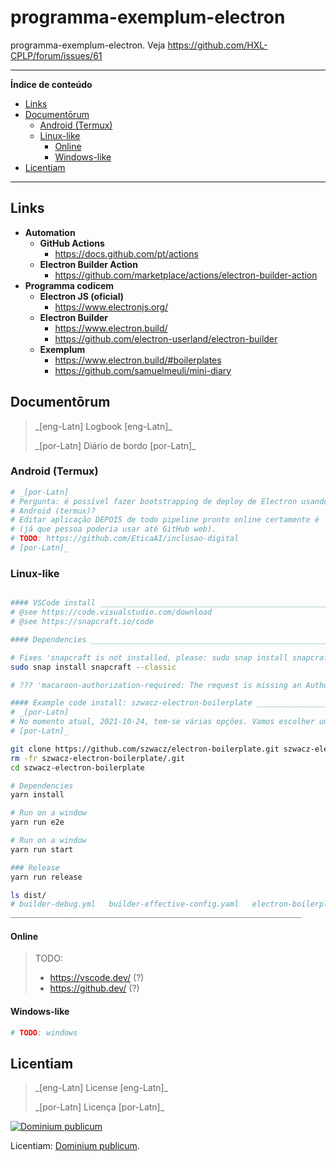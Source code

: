 # programma-exemplum-electron
programma-exemplum-electron. Veja https://github.com/HXL-CPLP/forum/issues/61

---

**Índice de conteúdo**

<!-- TOC depthFrom:2 -->

- [Links](#links)
- [Documentōrum](#documentōrum)
    - [Android (Termux)](#android-termux)
    - [Linux-like](#linux-like)
        - [Online](#online)
        - [Windows-like](#windows-like)
- [Licentiam](#licentiam)

<!-- /TOC -->

---

## Links

- **Automation**
  - **GitHub Actions**
    - https://docs.github.com/pt/actions
  - **Electron Builder Action**
    - https://github.com/marketplace/actions/electron-builder-action
- **Programma codicem**
  - **Electron JS (oficial)**
    - https://www.electronjs.org/
  - **Electron Builder**
    - https://www.electron.build/
    - https://github.com/electron-userland/electron-builder
  - **Exemplum**
    - https://www.electron.build/#boilerplates
    - https://github.com/samuelmeuli/mini-diary

<!--
    - **.NET Linux, Ubuntu**
      - https://docs.microsoft.com/pt-br/dotnet/core/install/linux-ubuntu
  - **Guias Rápidos**
    - https://docs.microsoft.com/pt-br/dotnet/core/tutorials/with-visual-studio-code
  - **Code Templates**
    - https://github.com/topics/dotnet-template
- **IDE**
  - **VSCode**
    - **Extensions**:
      - https://marketplace.visualstudio.com/items?itemName=ms-dotnettools.csharp
-->

## Documentōrum
> \_[eng-Latn] Logbook [eng-Latn]\_
>
> \_[por-Latn] Diário de bordo [por-Latn]\_

### Android (Termux)

```bash
# _[por-Latn]
# Pergunta: é possível fazer bootstrapping de deploy de Electron usando
# Android (termux)?
# Editar aplicação DEPOIS de todo pipeline pronto online certamente é
# (já que pessoa poderia usar até GitHub web).
# TODO: https://github.com/EticaAI/inclusao-digital
# [por-Latn]_

```

### Linux-like
```bash

#### VSCode install ____________________________________________________________
# @see https://code.visualstudio.com/download
# @see https://snapcraft.io/code

#### Dependencies ______________________________________________________________

# Fixes 'snapcraft is not installed, please: sudo snap install snapcraft --classic'
sudo snap install snapcraft --classic

# ??? 'macaroon-authorization-required: The request is missing an Authorization header field containing a valid macaroon'

#### Example code install: szwacz-electron-boilerplate _________________________
# _[por-Latn]
# No momento atual, 2021-10-24, tem-se várias opções. Vamos escolher uma.
# [por-Latn]_

git clone https://github.com/szwacz/electron-boilerplate.git szwacz-electron-boilerplate
rm -fr szwacz-electron-boilerplate/.git
cd szwacz-electron-boilerplate

# Dependencies
yarn install

# Run on a window
yarn run e2e

# Run on a window
yarn run start

### Release
yarn run release

ls dist/
# builder-debug.yml   builder-effective-config.yaml   electron-boilerplate_0.0.0_amd64.snap  'Electron Boilerplate-0.0.0.AppImage'   linux-unpacked
_________________________________________________________________


```


<!--

Para commitar com outro usuário
$ GIT_COMMITTER_NAME="eticaaibot" GIT_COMMITTER_EMAIL="etica.of.a.ai@gmail.com" git commit --author="eticaaibot <etica.of.a.ai@gmail.com>" (...)


$ GIT_COMMITTER_NAME="eticaaibot" GIT_COMMITTER_EMAIL="etica.of.a.ai@gmail.com" git commit --author="eticaaibot <etica.of.a.ai@gmail.com>" -m 'HXL-CPLP/forum#61: v0.1.3'

Create a tag (no need to commit)
$ git tag v0.1.3

git push
git push origin tag v0.1.3
-->

#### Online

> TODO:
> - https://vscode.dev/ (?)
> - https://github.dev/ (?)

#### Windows-like

```bash
# TODO: windows
```

## Licentiam
> \_[eng-Latn] License [eng-Latn]\_
>
> \_[por-Latn] Licença [por-Latn]\_


[![Dominium publicum](https://i.creativecommons.org/p/zero/1.0/88x31.png)](https://unlicense.org/)

Licentiam: [Dominium publicum](https://unlicense.org/).